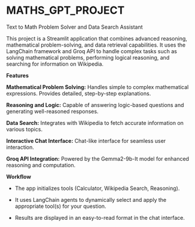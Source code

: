 # MATHS_GPT_PROJECT
Text to Math Problem Solver and Data Search Assistant

This project is a Streamlit application that combines advanced reasoning, mathematical problem-solving, and data retrieval capabilities. It uses the LangChain framework and Groq API to handle complex tasks such as solving mathematical problems, performing logical reasoning, and searching for information on Wikipedia.

**Features**

**Mathematical Problem Solving:**
Handles simple to complex mathematical expressions.
Provides detailed, step-by-step explanations.

**Reasoning and Logic:**
Capable of answering logic-based questions and generating well-reasoned responses.

**Data Search:**
Integrates with Wikipedia to fetch accurate information on various topics.

**Interactive Chat Interface:**
Chat-like interface for seamless user interaction.

**Groq API Integration:**
Powered by the Gemma2-9b-It model for enhanced reasoning and computation.

**Workflow**

- The app initializes tools (Calculator, Wikipedia Search, Reasoning).
  
- It uses LangChain agents to dynamically select and apply the appropriate tool(s) for your question.
  
- Results are displayed in an easy-to-read format in the chat interface.
